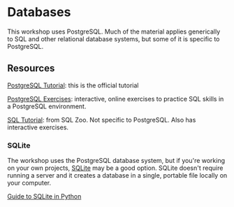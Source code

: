 # Databases

This workshop uses PostgreSQL.  Much of the material applies generically to SQL and other relational database systems, but some of it is specific to PostgreSQL.

## Resources

[PostgreSQL Tutorial](http://www.postgresqltutorial.com/): this is the official tutorial

[PostgreSQL Exercises](https://pgexercises.com/): interactive, online exercises to practice SQL skills in a PostgreSQL environment.  

[SQL Tutorial](https://sqlzoo.net/): from SQL Zoo.  Not specific to PostgreSQL.  Also has interactive exercises. 

### SQLite

The workshop uses the PostgreSQL database system, but if you're working on your own projects, [SQLite](https://www.sqlite.org/) may be a good option.  SQLite doesn't require running a server and it creates a database in a single, portable file locally on your computer.

[Guide to SQLite in Python](http://sebastianraschka.com/Articles/2014_sqlite_in_python_tutorial.html)
